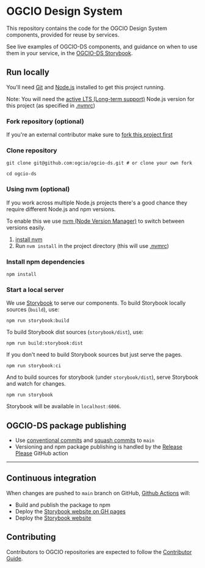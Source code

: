 # OGCIO Design System

This repository contains the code for the OGCIO Design System components, provided for reuse by services.

See live examples of OGCIO-DS components, and guidance on when to use them in your service, in the [OGCIO-DS Storybook](https://storybook.design-system.ogcio.gov.ie/).

## Run locally

You'll need [Git](https://help.github.com/articles/set-up-git/) and [Node.js](https://nodejs.org/en/) installed to get this project running.

Note: You will need the [active LTS (Long-term support)](https://github.com/nodejs/Release#release-schedule) Node.js version for this project (as specified in [.nvmrc](./.nvmrc))

### Fork repository (optional)

If you're an external contributor make sure to [fork this project first](https://help.github.com/articles/fork-a-repo/)

### Clone repository

```
git clone git@github.com:ogcio/ogcio-ds.git # or clone your own fork

cd ogcio-ds
```

### Using nvm (optional)

If you work across multiple Node.js projects there's a good chance they require different Node.js and npm versions.

To enable this we use [nvm (Node Version Manager)](https://github.com/creationix/nvm) to switch between versions easily.

1. [install nvm](https://github.com/creationix/nvm#installation)
2. Run `nvm install` in the project directory (this will use [.nvmrc](./.nvmrc))

### Install npm dependencies

```
npm install
```

### Start a local server

We use [Storybook](https://storybook.js.org/) to serve our components. To build Storybook locally sources (`build`), use:

```
npm run storybook:build
```

To build Storybook dist sources (`storybook/dist`), use:

```
npm run build:storybook:dist
```

If you don't need to build Storybook sources but just serve the pages.

```
npm run storybook:ci
```

And to build sources for storybook (under `storybook/dist`), serve Storybook and watch for changes.

```
npm run storybook
```

Storybook will be available in `localhost:6006`.

## OGCIO-DS package publishing

- Use [conventional commits](https://www.conventionalcommits.org/en/v1.0.0/) and [squash commits](https://github.com/googleapis/release-please?tab=readme-ov-file#linear-git-commit-history-use-squash-merge) to `main`
- Versioning and npm package publishing is handled by the [Release Please](https://github.com/google-github-actions/release-please-action) GitHub action

---

## Continuous integration

When changes are pushed to `main` branch on GitHub, [Github Actions][github-actions] will:

- Build and publish the package to npm
- Deploy the [Storybook website on GH pages](https://ogcio.github.io/ogcio-ds/)
- Deploy the [Storybook website](https://storybook.design-system.ogcio.gov.ie/)

[github-actions]: https://github.com/ogcio/ogcio-ds/tree/main/.github/workflows

## Contributing

Contributors to OGCIO repositories are expected to follow the [Contributor Guide](https://ogcio.github.io/ogcio-ds-website/help/how-to-contribute/).

